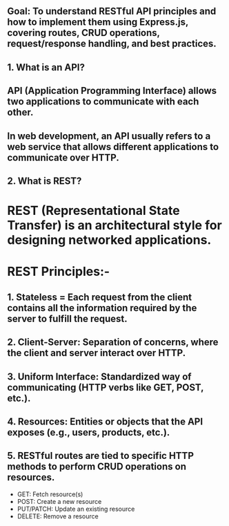## Goal: To understand RESTful API principles and how to implement them using Express.js, covering routes, CRUD operations, request/response handling, and best practices.

## 1. What is an API?

## API (Application Programming Interface) allows two applications to communicate with each other.

## In web development, an API usually refers to a web service that allows different applications to communicate over HTTP.

## 2. What is REST?

# REST (Representational State Transfer) is an architectural style for designing networked applications.

# REST Principles:-

## 1. Stateless = Each request from the client contains all the information required by the server to fulfill the request.

## 2. Client-Server: Separation of concerns, where the client and server interact over HTTP.

## 3. Uniform Interface: Standardized way of communicating (HTTP verbs like GET, POST, etc.).

## 4. Resources: Entities or objects that the API exposes (e.g., users, products, etc.).

## 5. RESTful routes are tied to specific HTTP methods to perform CRUD operations on resources.

- GET: Fetch resource(s)
- POST: Create a new resource
- PUT/PATCH: Update an existing resource
- DELETE: Remove a resource
